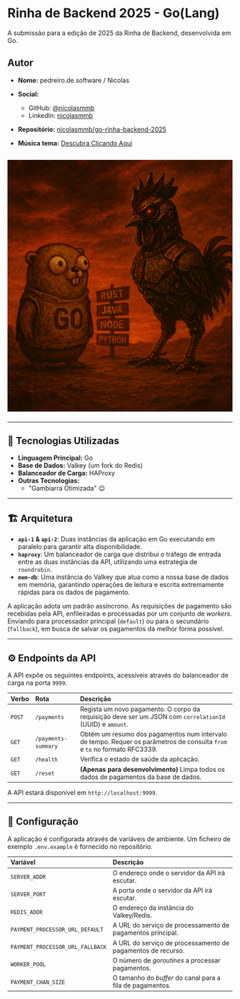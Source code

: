 # Rinha de Backend 2025 -  Go(Lang)

A submissão para a edição de 2025 da Rinha de Backend, desenvolvida em Go.

## Autor

-   **Nome:** pedreiro.de.software / Nicolas
-   **Social:**
    -   GitHub: [@nicolasmmb](https://github.com/nicolasmmb)
    -   LinkedIn: [nicolasmmb](https://www.linkedin.com/in/nicolasmmb)
-   **Repositório:** [nicolasmmb/go-rinha-backend-2025](https://github.com/nicolasmmb/go-rinha-backend-2025)

-   **Música tema:** [Descubra Clicando Aqui](https://www.youtube.com/watch?v=uAE6Il6OTcs&t=242s&ab_channel=AliceInChainsVEVO)

![Rooster in Chains](https://github.com/nicolasmmb/go-rinha-backend-2025/blob/main/docs/img.png?raw=true "Rooster in Chains")
---

---

## 🚀 Tecnologias Utilizadas

-   **Linguagem Principal:** Go
-   **Base de Dados:** Valkey (um fork do Redis)
-   **Balanceador de Carga:** HAProxy
-   **Outras Tecnologias:**
    -   "Gambiarra Otimizada" 😉

---

## 🏗️ Arquitetura

-   **`api-1` & `api-2`**: Duas instâncias da aplicação em Go executando em paralelo para garantir alta disponibilidade.
-   **`haproxy`**: Um balanceador de carga que distribui o tráfego de entrada entre as duas instâncias da API, utilizando uma estratégia de `roundrobin`.
-   **`mem-db`**: Uma instância do Valkey que atua como a nossa base de dados em memória, garantindo operações de leitura e escrita extremamente rápidas para os dados de pagamento.

A aplicação adota um padrão assíncrono. As requisições de pagamento são recebidas pela API, enfileiradas e processadas por um conjunto de *workers*. Enviando para processador principal (`default`) ou para o secundário (`fallback`), em busca de salvar os pagamentos da melhor forma possível.

---

## ⚙️ Endpoints da API

A API expõe os seguintes endpoints, acessíveis através do balanceador de carga na porta `9999`:

| Verbo  | Rota                  | Descrição                                                                                               |
| :----- | :-------------------- | :------------------------------------------------------------------------------------------------------ |
| `POST` | `/payments`           | Regista um novo pagamento. O corpo da requisição deve ser um JSON com `correlationId` (UUID) e `amount`. |
| `GET`  | `/payments-summary`   | Obtém um resumo dos pagamentos num intervalo de tempo. Requer os parâmetros de consulta `from` e `to` no formato RFC3339. |
| `GET`  | `/health`             | Verifica o estado de saúde da aplicação.                                                                |
| `GET`  | `/reset`              | **(Apenas para desenvolvimento)** Limpa todos os dados de pagamentos da base de dados.                   |


A API estará disponível em `http://localhost:9999`.

---

## 🔧 Configuração

A aplicação é configurada através de variáveis de ambiente. Um ficheiro de exemplo `.env.example` é fornecido no repositório.

| Variável                             | Descrição                                         |
| :----------------------------------- | :------------------------------------------------ |
| `SERVER_ADDR`                        | O endereço onde o servidor da API irá escutar.      |
| `SERVER_PORT`                        | A porta onde o servidor da API irá escutar.         |
| `REDIS_ADDR`                         | O endereço da instância do Valkey/Redis.          |
| `PAYMENT_PROCESSOR_URL_DEFAULT`      | A URL do serviço de processamento de pagamentos principal. |
| `PAYMENT_PROCESSOR_URL_FALLBACK`     | A URL do serviço de processamento de pagamentos de recurso. |
| `WORKER_POOL`                        | O número de *goroutines* a processar pagamentos.  |
| `PAYMENT_CHAN_SIZE`                  | O tamanho do *buffer* do canal para a fila de pagamentos. |
